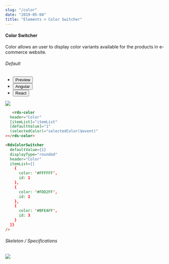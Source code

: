```yaml
---
slug: "/color"
date: "2019-05-04"
title: "Elements > Color Switcher"
---
```

<!-- CSS only -->
<link href="https://cdn.jsdelivr.net/npm/bootstrap@5.1.3/dist/css/bootstrap.min.css" rel="stylesheet" integrity="sha384-1BmE4kWBq78iYhFldvKuhfTAU6auU8tT94WrHftjDbrCEXSU1oBoqyl2QvZ6jIW3" crossorigin="anonymous">
<link rel="stylesheet" href="../assets/css/style-elements.css">

#### Color Switcher

<p class="">Color allows an user to display color variants available for the products in e-commerce website.</p>
<section class="py-4">
    <h6>Default</h6>
    <div class="py-3">
      <div class="cust-tabs">
        <ul class="nav nav-tabs" id="myTab" role="tablist">
          <li class="nav-item" role="presentation">
            <button class="nav-link active" id="PreviewBasic-tab" data-bs-toggle="tab" data-bs-target="#PreviewBasic" type="button" role="tab" aria-controls="PreviewBasic" aria-selected="true">Preview </button>
          </li>
          <li class="nav-item" role="presentation">
            <button class="nav-link" id="AngularBasic-tab" data-bs-toggle="tab" data-bs-target="#AngularBasic" type="button" role="tab" aria-controls="AngularBasic" aria-selected="false"><i class="bi bi-code-slash" style="font-size:1.0rem"></i>Angular</button>
          </li>
            <li class="nav-item" role="presentation">
            <button class="nav-link" id="ReactBasic-tab" data-bs-toggle="tab" data-bs-target="#ReactBasic" type="button" role="tab" aria-controls="ReactBasic" aria-selected="false"><i class="bi bi-code-slash" style="font-size:1.0rem"></i>React</button>
          </li>
        </ul>
      </div>
      <div class="tab-content card border" id="myTabContent">
        <div class="tab-pane fade show active" id="PreviewBasic" role="tabpanel" aria-labelledby="PreviewBasic-tab">
         <div class="contents p-5">
              <div class="row">
                 <div class="col-md-12">
                     <img src="/images/color.png" class="img-fluid">
                 </div>            
           </div>
                       
  </div>
        </div>
        <div class="tab-pane fade show" id="AngularBasic" role="tabpanel" aria-labelledby="AngularBasic-tab">
          <div class="contents bg-code">
<div class="row m-0">

```html
   <rds-color
  header="Color"
  [itemList]="itemList"
  [defaultValue]="1"
  (selectedColor)="selectedColor($event)"
></rds-color>
```
</div>
</div>
  </div>
  <!-- React start -->

  <div class="tab-pane fade show" id="ReactBasic" role="tabpanel" aria-labelledby="ReactBasic-tab">
    <div class="contents bg-code">

<div class="row m-0">

```html
<RdsColorSwitcher
  defaultValue={1}
  displayType="rounded"
  header="Color"
  itemList={[
    {
      color: '#FFFFFF',
      id: 1
    },
    {
      color: '#FDD2FF',
      id: 2
    },
    {
      color: '#BFEAFF',
      id: 3
    }
  ]}
/>
```

</div>
          </div>
        </div>
        <!-- React end -->
        </div>
      </div>
    </div>
  </section>
   
<!-- Skeleton / Specifications -->
<section class="py-4">
                        <h6>
                           Skeleton / Specifications
                        </h6>
                        <div class="py-3">
                              <!-- Tab panes -->
                              <div class="card border p-5">
                                 <div class="row">
                                    <div class="col-md-9 col-12">
                                       <img src="/images/skel-color.png" class="img-fluid">
                                    </div>
                                 </div>
                              </div>
                        </div>
                     </section>



<!-- JavaScript Bundle with Popper -->
<script src="https://cdn.jsdelivr.net/npm/bootstrap@5.1.3/dist/js/bootstrap.bundle.min.js" integrity="sha384-ka7Sk0Gln4gmtz2MlQnikT1wXgYsOg+OMhuP+IlRH9sENBO0LRn5q+8nbTov4+1p" crossorigin="anonymous"></script>   